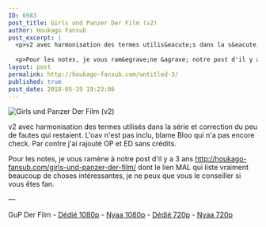 ```yaml
---
ID: 6983
post_title: Girls und Panzer Der Film (v2)
author: Houkago Fansub
post_excerpt: |
  <p>v2 avec harmonisation des termes utilis&eacute;s dans la s&eacute;rie et correction du peu de fautes qui restaient. L'oav n'est pas inclu, blame Bloo qui n'a pas encore check. Par contre j'ai rajout&eacute; OP et ED sans cr&eacute;dits.</p>
  
  <p>Pour les notes, je vous ram&egrave;ne &agrave; notre post d'il y a 3</p>
layout: post
permalink: http://houkago-fansub.com/untitled-3/
published: true
post_date: 2018-05-19 19:23:06
---
```

<img src="https://united-subs.dearclouds.com/wp-content/uploads/2018/05/b63facd4ba4a306f21542f3665cdcf41.jpg" alt="Girls und Panzer Der Film (v2)"><p>v2 avec harmonisation des termes utilisés dans la série et correction du peu de fautes qui restaient. L'oav n'est pas inclu, blame Bloo qui n'a pas encore check. Par contre j'ai rajouté OP et ED sans crédits.</p>

<p>Pour les notes, je vous ramène à notre post d'il y a 3 ans <a href="http://houkago-fansub.com/girls-und-panzer-der-film/">http://houkago-fansub.com/girls-und-panzer-der-film/</a> dont le lien MAL qui liste vraiment beaucoup de choses intéressantes, je ne peux que vous le conseiller si vous êtes fan.</p>

<p>—</p>

<p>GuP Der Film - <a href="https://ddl.houkago-fansub.com/Girls%20und%20Panzer%20Le%20Film/%5BHoukago-Fansub%5D%20Girls%20und%20Panzer%20Der%20Film%20%5BBD%201080p%20AAC%2010bits%20Vostfr%5D/">Dédié 1080p</a> - <a href="https://nyaa.si/view/1038762">Nyaa 1080p</a> - <a href="https://ddl.houkago-fansub.com/Girls%20und%20Panzer%20Le%20Film/%5BHoukago-Fansub%5D%20Girls%20und%20Panzer%20Der%20Film%20%5BBD%20720p%20AAC%2010bits%20Vostfr%5D/">Dédié 720p</a> - <a href="https://nyaa.si/view/1038761">Nyaa 720p</a></p>